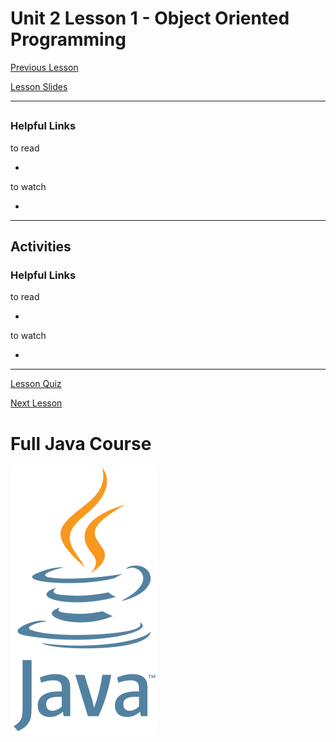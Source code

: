 # Unit 2 Lesson 1 - Object Oriented Programming

[Previous Lesson](https://github.com/Kevin-Lago/java-course-guide/tree/master/unit_1_getting_started/lesson_6_arrays#unit-1-lesson-6---arrays)

[Lesson Slides](https://docs.google.com/presentation/d/1bFzq8dHRoxIaaEAmO9jElLRiI-05CQAVl7GIJBOOWF8/edit?usp=sharing)

---
##

### Helpful Links

to read

- []()

to watch

- []()

---
## Activities

### Helpful Links

to read

- []()

to watch

- []()

---

[Lesson Quiz]()

[Next Lesson](https://github.com/Kevin-Lago/java-course-guide/tree/master/unit_2_understanding_java/lesson_2_classes_and_objects#unit-2-lesson-2---classes-and-objects)

# Full Java Course

<a href="https://github.com/Kevin-Lago/java_full_course">
	<img src="../../java_logo.png" />
</a>

